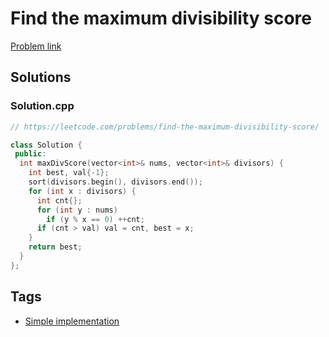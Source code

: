 # Find the maximum divisibility score

[Problem link](https://leetcode.com/problems/find-the-maximum-divisibility-score/)

## Solutions


### Solution.cpp
```cpp
// https://leetcode.com/problems/find-the-maximum-divisibility-score/

class Solution {
 public:
  int maxDivScore(vector<int>& nums, vector<int>& divisors) {
    int best, val{-1};
    sort(divisors.begin(), divisors.end());
    for (int x : divisors) {
      int cnt{};
      for (int y : nums)
        if (y % x == 0) ++cnt;
      if (cnt > val) val = cnt, best = x;
    }
    return best;
  }
};
```
## Tags

* [Simple implementation](/README.md#Simple_implementation)
